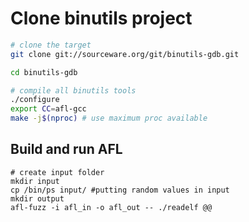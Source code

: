 # Clone binutils project
``` sh
# clone the target
git clone git://sourceware.org/git/binutils-gdb.git

cd binutils-gdb

# compile all binutils tools
./configure 
export CC=afl-gcc
make -j$(nproc) # use maximum proc available
```

## Build and run AFL

``` 
# create input folder
mkdir input
cp /bin/ps input/ #putting random values in input  
mkdir output
afl-fuzz -i afl_in -o afl_out -- ./readelf @@
```
